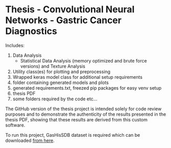 # Thesis - Convolutional Neural Networks - Gastric Cancer Diagnostics

Includes:
1. Data Analysis
    * Statistical Data Analysis (memory optimized and brute force versions) and Texture Analysis
2. Utility class(es) for plotting and preprocessing
3. Wrapped keras model class for additional setup requirements
4. folder containing generated models and plots
5. generated requirements.txt, freezed pip packages for easy venv setup
6. thesis PDF
7.  some folders required by the code etc...

The GitHub version of the thesis project is intended solely for code review purposes and to demonstrate the authenticity of the results presented in the thesis PDF, showing that these results are derived from this custom software.

To run this project, GasHisSDB dataset is required which can be downloaded [from here](https://paperswithcode.com/dataset/gashissdb).

